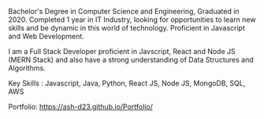 Bachelor's Degree in Computer Science and Engineering, Graduated in 2020. Completed 1 year in IT Industry, looking for opportunities to learn new skills and be dynamic in this world of technology. Proficient in Javascript and Web Development.

I am a Full Stack Developer proficient in Javscript, React and Node JS (MERN Stack) and also have a strong understanding of Data Structures and Algorithms.

Key Skills : Javascript, Java, Python, React JS, Node JS, MongoDB, SQL, AWS

Portfolio: https://ash-d23.github.io/Portfolio/
